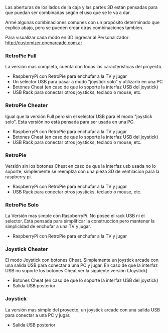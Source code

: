 
Las aberturas de los lados de la caja y las partes 3D están pensadas para que puedan
ser combinadas según el uso que se le va a dar.  

Armé algunas combinaciones comunes con un propósito determinado que explico abajo, pero 
se pueden crear otras combinaciones tambien.

Para visualizar cada modo en 3D ingresar al Personalizador: http://customizer.openarcade.com.ar

### RetroPie Full
La versión mas completa, cuenta con todas las caracteristicas del proyecto.
* RaspberryPi con RetroPie para enchufar a la TV y jugar
* Un selector USB para pasar a modo "joystick solo" y utilizarlo en una PC
* Botones Cheat (en caso de que lo soporte la interfaz USB del joystick)
* USB Rack para conectar otros joysticks, teclado o mouse, etc.

### RetroPie Cheater
Igual que la versión Full pero sin el selector USB para el modo "joystick solo". Esta versión no está pensada para ser usada en una PC.
* RaspberryPi con RetroPie para enchufar a la TV y jugar
* Botones Cheat (en caso de que lo soporte la interfaz USB del joystick)
* USB Rack para conectar otros joysticks, teclado o mouse, etc.

### RetroPie
Versión sin los botones Cheat en caso de que la interfaz usb usada no lo soporte, simplemente se reemplza con una pieza 3D de ventilacion para la raspberry pi.
* RaspberryPi con RetroPie para enchufar a la TV y jugar
* USB Rack para conectar otros joysticks, teclado o mouse, etc.

### RetroPie Solo
La Versión mas simple con RaspberryPi. No posee el rack USB ni el selector. Está pensada para simplificar la construccion pero mantener la simplicidad de enchufar a una TV y jugar.
* RaspberryPi con RetroPie para enchufar a la TV y jugar

### Joystick Cheater
El modo Joystick con botones Cheat. Simplemente un joystick arcade con una salida USB para conectar a una PC y jugar.
En caso de que la interfaz USB no soporte los botones Cheat ver la siguiente versión (Joystick).
* Botones Cheat (en caso de que lo soporte la interfaz USB del joystick)
* Salida USB posterior

### Joystick
La versión mas simple del proyecto, un joystick arcade con una salida USB para conectar a una PC y jugar.
* Salida USB posterior
